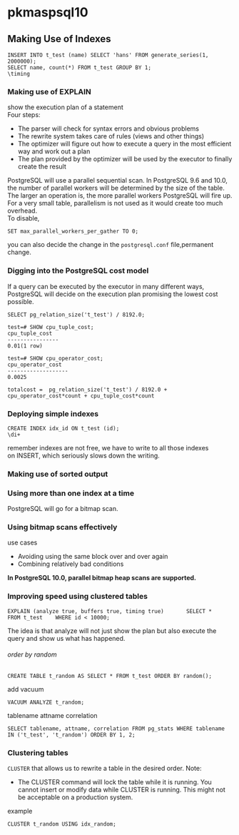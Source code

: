 # pkmaspsql10
## Making Use of Indexes
```
INSERT INTO t_test (name) SELECT 'hans' FROM generate_series(1, 2000000); 
SELECT name, count(*) FROM t_test GROUP BY 1; 
\timing
```

### Making use of EXPLAIN
show the execution plan of a statement  
Four steps:
- The parser will check for syntax errors and obvious problems
- The rewrite system takes care of rules (views and other things)
- The optimizer will figure out how to execute a query in the most efficient way and work out a plan
- The plan provided by the optimizer will be used by the executor to finally create the result

PostgreSQL will use a parallel sequential scan.
In PostgreSQL 9.6 and 10.0, the number of parallel workers will be determined by the size of the table. The larger an operation is, the more parallel workers PostgreSQL will fire up. For a very small table, parallelism is not used as it would create too much overhead.  
To disable,
```
SET max_parallel_workers_per_gather TO 0; 
```
you can also decide the change in the ```postgresql.conf``` file,permanent change.

### Digging into the PostgreSQL cost model
If a query can be executed by the executor in many different ways, PostgreSQL will decide on the execution plan promising the lowest cost possible. 
```
SELECT pg_relation_size('t_test') / 8192.0; 
```
```
test=# SHOW cpu_tuple_cost;
cpu_tuple_cost
---------------- 
0.01(1 row)

test=# SHOW cpu_operator_cost;  
cpu_operator_cost
------------------- 
0.0025
```

```totalcost =  pg_relation_size('t_test') / 8192.0 + cpu_operator_cost*count + cpu_tuple_cost*count```



### Deploying simple indexes

```
CREATE INDEX idx_id ON t_test (id);  
\di+
```
remember indexes are not free, we have to write to all those indexes on INSERT, which seriously slows down the writing.

### Making use of sorted output
### Using more than one index at a time
PostgreSQL will go for a bitmap scan.

### Using bitmap scans effectively
use cases
- Avoiding using the same block over and over again
- Combining relatively bad conditions  

__In PostgreSQL 10.0, parallel bitmap heap scans are supported.__

### Improving speed using clustered tables
```
EXPLAIN (analyze true, buffers true, timing true)       SELECT *    FROM t_test    WHERE id < 10000; 
```
The idea is that analyze will not just show the plan but also execute the query and show us what has happened.


###### order by random
```
CREATE TABLE t_random AS SELECT * FROM t_test ORDER BY random();  
```
add vacuum
```
VACUUM ANALYZE t_random;  
```
tablename attname correlation
```
SELECT tablename, attname, correlation FROM pg_stats WHERE tablename IN ('t_test', 't_random') ORDER BY 1, 2; 
```

### Clustering tables
```CLUSTER``` that allows us to rewrite a table in the desired order.
Note:
- The CLUSTER command will lock the table while it is running. You cannot insert or modify data while CLUSTER is running. This might not be acceptable on a production system.  

example
```
CLUSTER t_random USING idx_random;  
```
